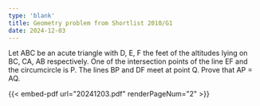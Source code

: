 ```yaml
---
type: 'blank'
title: Geometry problem from Shortlist 2010/G1
date: 2024-12-03
---
```


Let ABC be an acute triangle with D, E, F the feet of the altitudes lying on BC, CA, AB respectively. One of the intersection points of the line EF and the circumcircle is P. The lines BP and DF meet at point Q. Prove that AP = AQ.

{{< embed-pdf url="20241203.pdf" renderPageNum="2" >}}
